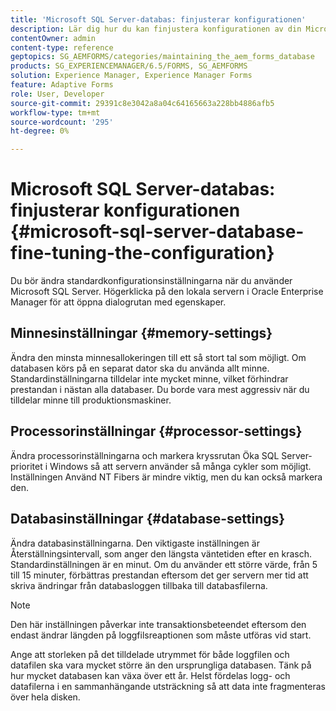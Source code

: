 ```yaml
---
title: 'Microsoft SQL Server-databas: finjusterar konfigurationen'
description: Lär dig hur du kan finjustera konfigurationen av din Microsoft SQL Server-databas.
contentOwner: admin
content-type: reference
geptopics: SG_AEMFORMS/categories/maintaining_the_aem_forms_database
products: SG_EXPERIENCEMANAGER/6.5/FORMS, SG_AEMFORMS
solution: Experience Manager, Experience Manager Forms
feature: Adaptive Forms
role: User, Developer
source-git-commit: 29391c8e3042a8a04c64165663a228bb4886afb5
workflow-type: tm+mt
source-wordcount: '295'
ht-degree: 0%

---
```


# Microsoft SQL Server-databas: finjusterar konfigurationen {#microsoft-sql-server-database-fine-tuning-the-configuration}

Du bör ändra standardkonfigurationsinställningarna när du använder Microsoft SQL Server. Högerklicka på den lokala servern i Oracle Enterprise Manager för att öppna dialogrutan med egenskaper.

## Minnesinställningar {#memory-settings}

Ändra den minsta minnesallokeringen till ett så stort tal som möjligt. Om databasen körs på en separat dator ska du använda allt minne. Standardinställningarna tilldelar inte mycket minne, vilket förhindrar prestandan i nästan alla databaser. Du borde vara mest aggressiv när du tilldelar minne till produktionsmaskiner.

## Processorinställningar {#processor-settings}

Ändra processorinställningarna och markera kryssrutan Öka SQL Server-prioritet i Windows så att servern använder så många cykler som möjligt. Inställningen Använd NT Fibers är mindre viktig, men du kan också markera den.

## Databasinställningar {#database-settings}

Ändra databasinställningarna. Den viktigaste inställningen är Återställningsintervall, som anger den längsta väntetiden efter en krasch. Standardinställningen är en minut. Om du använder ett större värde, från 5 till 15 minuter, förbättras prestandan eftersom det ger servern mer tid att skriva ändringar från databasloggen tillbaka till databasfilerna.

>[!NOTE]
>
>Den här inställningen påverkar inte transaktionsbeteendet eftersom den endast ändrar längden på loggfilsreaptionen som måste utföras vid start.

Ange att storleken på det tilldelade utrymmet för både loggfilen och datafilen ska vara mycket större än den ursprungliga databasen. Tänk på hur mycket databasen kan växa över ett år. Helst fördelas logg- och datafilerna i en sammanhängande utsträckning så att data inte fragmenteras över hela disken.
